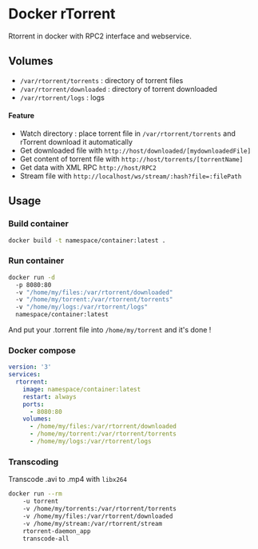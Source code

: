 # Docker rTorrent

Rtorrent in docker with RPC2 interface and webservice.

## Volumes

- `/var/rtorrent/torrents` : directory of torrent files
- `/var/rtorrent/downloaded` : directory of torrent downloaded
- `/var/rtorrent/logs` : logs

#### Feature

- Watch directory : place torrent file in `/var/rtorrent/torrents` and rTorrent download it automatically
- Get downloaded file with `http://host/downloaded/[mydownloadedFile]`
- Get content of torrent file with `http://host/torrents/[torrentName]`
- Get data with XML RPC `http://host/RPC2`
- Stream file with `http://localhost/ws/stream/:hash?file=:filePath`

## Usage

### Build container

```bash
docker build -t namespace/container:latest .
```

### Run container

```bash
docker run -d
  -p 8080:80
  -v "/home/my/files:/var/rtorrent/downloaded"
  -v "/home/my/torrent:/var/rtorrent/torrents"
  -v "/home/my/logs:/var/rtorrent/logs"
  namespace/container:latest
```

And put your .torrent file into `/home/my/torrent` and it's done !


### Docker compose

```yaml
version: '3'
services:
  rtorrent:
    image: namespace/container:latest
    restart: always
    ports:
      - 8080:80
    volumes:
      - /home/my/files:/var/rtorrent/downloaded
      - /home/my/torrent:/var/rtorrent/torrents
      - /home/my/logs:/var/rtorrent/logs
```


### Transcoding

Transcode .avi to .mp4 with `libx264`

```bash
docker run --rm 
    -u torrent
    -v /home/my/torrents:/var/rtorrent/torrents 
    -v /home/my/files:/var/rtorrent/downloaded
    -v /home/my/stream:/var/rtorrent/stream 
    rtorrent-daemon_app 
    transcode-all
```